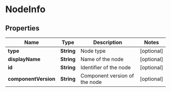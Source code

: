 # NodeInfo

## Properties
Name | Type | Description | Notes
------------ | ------------- | ------------- | -------------
**type** | **String** | Node type |  [optional]
**displayName** | **String** | Name of the node |  [optional]
**id** | **String** | Identifier of the node |  [optional]
**componentVersion** | **String** | Component version of the node |  [optional]
